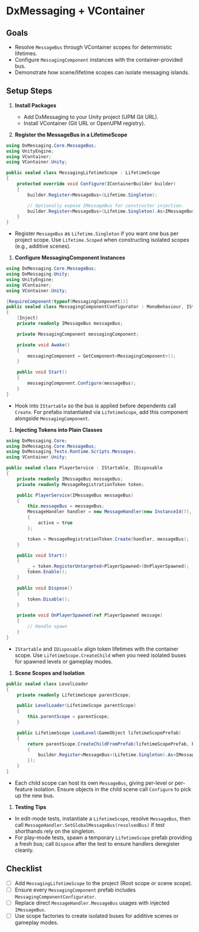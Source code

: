 # DxMessaging + VContainer

## Goals

- Resolve `MessageBus` through VContainer scopes for deterministic lifetimes.
- Configure `MessagingComponent` instances with the container-provided bus.
- Demonstrate how scene/lifetime scopes can isolate messaging islands.

## Setup Steps

1. **Install Packages**
   - Add DxMessaging to your Unity project (UPM Git URL).
   - Install VContainer (Git URL or OpenUPM registry).

1. **Register the MessageBus in a LifetimeScope**

```csharp
using DxMessaging.Core.MessageBus;
using UnityEngine;
using VContainer;
using VContainer.Unity;

public sealed class MessagingLifetimeScope : LifetimeScope
{
    protected override void Configure(IContainerBuilder builder)
    {
        builder.Register<MessageBus>(Lifetime.Singleton);

        // Optionally expose IMessageBus for constructor injection.
        builder.Register<MessageBus>(Lifetime.Singleton).As<IMessageBus>();
    }
}
```

- Register `MessageBus` as `Lifetime.Singleton` if you want one bus per project scope. Use `Lifetime.Scoped` when constructing isolated scopes (e.g., additive scenes).

1. **Configure MessagingComponent Instances**

```csharp
using DxMessaging.Core.MessageBus;
using DxMessaging.Unity;
using UnityEngine;
using VContainer;
using VContainer.Unity;

[RequireComponent(typeof(MessagingComponent))]
public sealed class MessagingComponentConfigurator : MonoBehaviour, IStartable
{
    [Inject]
    private readonly IMessageBus messageBus;

    private MessagingComponent messagingComponent;

    private void Awake()
    {
        messagingComponent = GetComponent<MessagingComponent>();
    }

    public void Start()
    {
        messagingComponent.Configure(messageBus);
    }
}
```

- Hook into `IStartable` so the bus is applied before dependents call `Create`. For prefabs instantiated via `LifetimeScope`, add this component alongside `MessagingComponent`.

1. **Injecting Tokens into Plain Classes**

```csharp
using DxMessaging.Core;
using DxMessaging.Core.MessageBus;
using DxMessaging.Tests.Runtime.Scripts.Messages;
using VContainer.Unity;

public sealed class PlayerService : IStartable, IDisposable
{
    private readonly IMessageBus messageBus;
    private readonly MessageRegistrationToken token;

    public PlayerService(IMessageBus messageBus)
    {
        this.messageBus = messageBus;
        MessageHandler handler = new MessageHandler(new InstanceId(7), messageBus)
        {
            active = true
        };

        token = MessageRegistrationToken.Create(handler, messageBus);
    }

    public void Start()
    {
        _ = token.RegisterUntargeted<PlayerSpawned>(OnPlayerSpawned);
        token.Enable();
    }

    public void Dispose()
    {
        token.Disable();
    }

    private void OnPlayerSpawned(ref PlayerSpawned message)
    {
        // Handle spawn
    }
}
```

- `IStartable` and `IDisposable` align token lifetimes with the container scope. Use `LifetimeScope.CreateChild` when you need isolated buses for spawned levels or gameplay modes.

1. **Scene Scopes and Isolation**

```csharp
public sealed class LevelLoader
{
    private readonly LifetimeScope parentScope;

    public LevelLoader(LifetimeScope parentScope)
    {
        this.parentScope = parentScope;
    }

    public LifetimeScope LoadLevel(GameObject lifetimeScopePrefab)
    {
        return parentScope.CreateChildFromPrefab(lifetimeScopePrefab, builder =>
        {
            builder.Register<MessageBus>(Lifetime.Singleton).As<IMessageBus>();
        });
    }
}
```

- Each child scope can host its own `MessageBus`, giving per-level or per-feature isolation. Ensure objects in the child scene call `Configure` to pick up the new bus.

1. **Testing Tips**

- In edit-mode tests, instantiate a `LifetimeScope`, resolve `MessageBus`, then call `MessageHandler.SetGlobalMessageBus(resolvedBus)` if test shorthands rely on the singleton.
- For play-mode tests, spawn a temporary `LifetimeScope` prefab providing a fresh bus; call `Dispose` after the test to ensure handlers deregister cleanly.

## Checklist

- [ ] Add `MessagingLifetimeScope` to the project (Root scope or scene scope).
- [ ] Ensure every `MessagingComponent` prefab includes `MessagingComponentConfigurator`.
- [ ] Replace direct `MessageHandler.MessageBus` usages with injected `IMessageBus`.
- [ ] Use scope factories to create isolated buses for additive scenes or gameplay modes.
